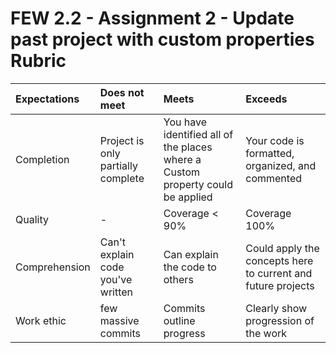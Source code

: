 # FEW 2.2 - Assignment 2 - Update past project with custom properties Rubric

| Expectations | Does not meet              | Meets                 | Exceeds                          |
|:-------------|:---------------------------|:----------------------|:---------------------------------|
| Completion   | Project is only partially complete | You have identified all of the places where a Custom property could be applied | Your code is formatted, organized, and commented |
| Quality      | - | Coverage < 90% | Coverage 100% |
| Comprehension| Can't explain code you've written | Can explain the code to others | Could apply the concepts here to current and future projects |
| Work ethic   | few massive commits | Commits outline progress | Clearly show progression of the work |